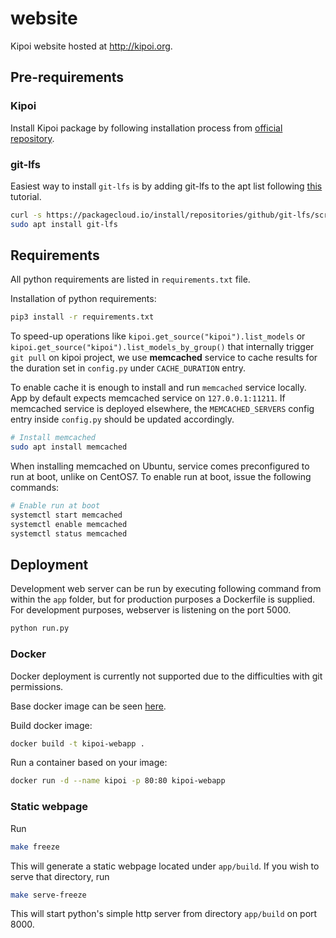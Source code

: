# website

Kipoi website hosted at <http://kipoi.org>.

## Pre-requirements

### Kipoi

Install Kipoi package by following installation process from [official repository](https://github.com/kipoi/kipoi).

### git-lfs

Easiest way to install `git-lfs` is by adding git-lfs to the apt list following [this](https://packagecloud.io/github/git-lfs/install) tutorial.

```bash
curl -s https://packagecloud.io/install/repositories/github/git-lfs/script.deb.sh | sudo bash
sudo apt install git-lfs
```

## Requirements

All python requirements are listed in `requirements.txt` file.

Installation of python requirements:

```bash
pip3 install -r requirements.txt
```

To speed-up operations like `kipoi.get_source("kipoi").list_models` or `kipoi.get_source("kipoi").list_models_by_group()` that internally trigger `git pull` on kipoi project, we use __memcached__ service to cache results for the duration set in `config.py` under `CACHE_DURATION` entry.

To enable cache it is enough to install and run `memcached` service locally. App by default expects memcached service on `127.0.0.1:11211`. If memcached service is deployed elsewhere, the `MEMCACHED_SERVERS` config entry inside `config.py` should be updated accordingly.

```bash
# Install memcached
sudo apt install memcached
```

When installing memcached on Ubuntu, service comes preconfigured to run at boot, unlike on CentOS7. To enable run at boot, issue the following commands:

```bash
# Enable run at boot
systemctl start memcached
systemctl enable memcached
systemctl status memcached
```

## Deployment

Development web server can be run by executing following command from within the `app` folder, but for production purposes a Dockerfile is supplied. For development purposes, webserver is listening on the port 5000.

```bash
python run.py
```

### Docker

Docker deployment is currently not supported due to the difficulties with git permissions.

Base docker image can be seen [here](https://github.com/tiangolo/uwsgi-nginx-flask-docker).

Build docker image:

```bash
docker build -t kipoi-webapp .
```

Run a container based on your image:

```bash
docker run -d --name kipoi -p 80:80 kipoi-webapp
```

### Static webpage

Run

```bash
make freeze
```

This will generate a static webpage located under `app/build`. If you wish to serve that directory, run

```bash
make serve-freeze
```

This will start python's simple http server from directory `app/build` on port 8000.
